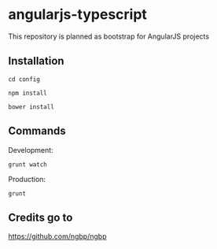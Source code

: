 angularjs-typescript
====================

This repository is planned as bootstrap for AngularJS projects

Installation
------------

```cd config```

```npm install```

```bower install```

Commands
--------
Development:

```grunt watch```

Production:

```grunt```

Credits go to
-------------
https://github.com/ngbp/ngbp
